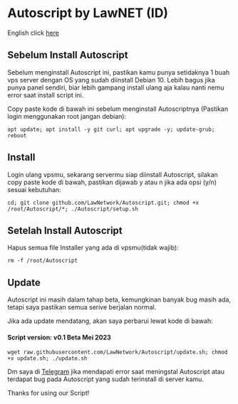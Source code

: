# Autoscript by LawNET (ID)
English click [here](README.md)

## Sebelum Install Autoscript
Sebelum menginstall Autoscript ini, pastikan kamu punya setidaknya 1 buah vps server dengan OS yang sudah diinstall Debian 10. Lebih bagus jika punya panel sendiri, biar lebih gampang install ulang aja kalau nanti nemu error saat install script ini.

Copy paste kode di bawah ini sebelum menginstall Autoscriptnya (Pastikan login menggunakan root jangan debian):
```
apt update; apt install -y git curl; apt upgrade -y; update-grub; reboot
```

## Install
Login ulang vpsmu, sekarang servermu siap diinstall Autoscript, silakan copy paste kode di bawah, pastikan dijawab y atau n jika ada opsi (y/n) sesuai kebutuhan:
```
cd; git clone github.com/LawNetwork/Autoscript.git; chmod +x /root/Autoscript/*; ./Autoscript/setup.sh
```

## Setelah Install Autoscript
Hapus semua file Installer yang ada di vpsmu(tidak wajib):
```
rm -f /root/Autoscript
```

## Update
Autoscript ini masih dalam tahap beta, kemungkinan banyak bug masih ada, tetapi saya pastikan semua serive berjalan normal.

Jika ada update mendatang, akan saya perbarui lewat kode di bawah:
#### Script version: v0.1 Beta Mei 2023
```
wget raw.githubusercontent.com/LawNetwork/Autoscript/update.sh; chmod +x update.sh; ./update.sh
```



Dm saya di [Telegram](https://t.me/Law_sky) jika mendapati error saat meningstal Autoscript atau terdapat bug pada Autoscript yang sudah terinstall di server kamu.

Thanks for using our Script!
